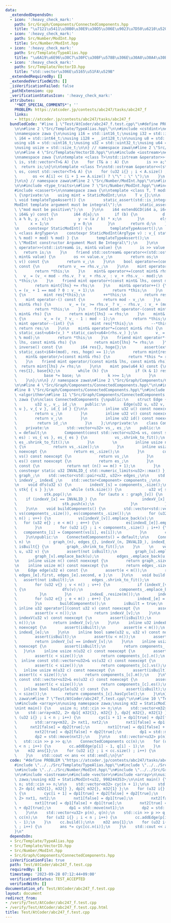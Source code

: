 ```yaml
---
data:
  _extendedDependsOn:
  - icon: ':heavy_check_mark:'
    path: Src/Graph/Components/ConnectedComponents.hpp
    title: "\u7121\u5411\u30B0\u30E9\u30D5\u306E\u9023\u7D50\u6210\u5206\u5206\u89E3"
  - icon: ':heavy_check_mark:'
    path: Src/Number/ModInt.hpp
    title: Src/Number/ModInt.hpp
  - icon: ':heavy_check_mark:'
    path: Src/Template/TypeAlias.hpp
    title: "\u6A19\u6E96\u30C7\u30FC\u30BF\u578B\u306E\u30A8\u30A4\u30EA\u30A2\u30B9"
  - icon: ':heavy_check_mark:'
    path: Src/Template/VectorIO.hpp
    title: "std::vector\u306E\u5165\u51FA\u529B"
  _extendedRequiredBy: []
  _extendedVerifiedWith: []
  _isVerificationFailed: false
  _pathExtension: cpp
  _verificationStatusIcon: ':heavy_check_mark:'
  attributes:
    '*NOT_SPECIAL_COMMENTS*': ''
    PROBLEM: https://atcoder.jp/contests/abc247/tasks/abc247_f
    links:
    - https://atcoder.jp/contests/abc247/tasks/abc247_f
  bundledCode: "#line 1 \"Test/AtCoder/abc247_f.test.cpp\"\n#define PROBLEM \"https://atcoder.jp/contests/abc247/tasks/abc247_f\"\
    \n\n#line 2 \"Src/Template/TypeAlias.hpp\"\n\n#include <cstdint>\n#include <cstddef>\n\
    \nnamespace zawa {\n\nusing i16 = std::int16_t;\nusing i32 = std::int32_t;\nusing\
    \ i64 = std::int64_t;\nusing i128 = __int128_t;\n\nusing u8 = std::uint8_t;\n\
    using u16 = std::uint16_t;\nusing u32 = std::uint32_t;\nusing u64 = std::uint64_t;\n\
    \nusing usize = std::size_t;\n\n} // namespace zawa\n#line 2 \"Src/Template/VectorIO.hpp\"\
    \n\n#line 4 \"Src/Template/VectorIO.hpp\"\n\n#include <iostream>\n#include <vector>\n\
    \nnamespace zawa {\n\ntemplate <class T>\nstd::istream &operator>>(std::istream&\
    \ is, std::vector<T>& A) {\n    for (T& a : A) {\n        is >> a;\n    }\n  \
    \  return is;\n}\n\ntemplate <class T>\nstd::ostream &operator<<(std::ostream&\
    \ os, const std::vector<T>& A) {\n    for (u32 i{} ; i < A.size() ; i++) {\n \
    \       os << A[i] << (i + 1 == A.size() ? \"\" : \" \");\n    }\n    return os;\n\
    }\n\n} // namespace zawa\n#line 2 \"Src/Number/ModInt.hpp\"\n\n#line 4 \"Src/Number/ModInt.hpp\"\
    \n\n#include <type_traits>\n#line 7 \"Src/Number/ModInt.hpp\"\n#include <utility>\n\
    #include <cassert>\n\nnamespace zawa {\n\ntemplate <class T, T mod>\nclass StaticModInt\
    \ {\nprivate:\n    using mint = StaticModInt;\n\n    T v_{};\n\n    static constexpr\
    \ void templateTypeAssert() {\n        static_assert(std::is_integral_v<T>, \"\
    ModInt template argument must be integral\");\n        static_assert(mod > 0,\
    \ \"mod must be positive\");\n    }\n\n    i64 extendGCD(i64 a, i64 b, i64& x,\
    \ i64& y) const {\n       i64 d{a};\n       if (b) {\n           d = extendGCD(b,\
    \ a % b, y, x);\n           y -= (a / b) * x;\n       }\n       else {\n     \
    \      x = 1;\n           y = 0;\n       }\n       return d;\n    }\n\npublic:\n\
    \n    constexpr StaticModInt() {\n        templateTypeAssert();\n    }\n    template\
    \ <class ArgType>\n    constexpr StaticModInt(ArgType v) : v_{ static_cast<T>(((v\
    \ % mod) + mod) % mod) } {\n        templateTypeAssert();\n        static_assert(std::is_integral_v<ArgType>,\
    \ \"ModInt constructor Argument Must Be Integral\");\n    }\n\n    friend std::istream&\
    \ operator>>(std::istream& is, mint& value) {\n        is >> value.v_;\n     \
    \   return is;\n    }\n    friend std::ostream& operator<<(std::ostream& os, const\
    \ mint& value) {\n        os << value.v_;\n        return os;\n    }\n\n    T\
    \ v() const {\n        return v_;\n    }\n\n    bool operator==(const mint& rhs)\
    \ const {\n        return v_ == rhs.v_;\n    }\n\n    mint operator+() const {\n\
    \        return *this;\n    }\n    mint& operator+=(const mint& rhs) {\n     \
    \   v_ = (v_ < mod - rhs.v_ ? v_ + rhs.v_ : v_ + rhs.v_ - mod);\n        return\
    \ *this;\n    }\n    friend mint operator+(const mint& lhs, const mint& rhs) {\n\
    \        return mint{lhs} += rhs;\n    }\n    mint& operator++() {\n        v_\
    \ = (v_ + 1 == mod ? 0 : v_ + 1);\n        return *this;\n    }\n    mint operator++(int)\
    \ {\n        mint res{*this};\n        ++*this;\n        return res;\n    }\n\n\
    \    mint operator-() const {\n        return mod - v_;\n    }\n    mint& operator-=(const\
    \ mint& rhs) {\n        v_ = (v_ >= rhs.v_ ? v_ - rhs.v_ : v_ + (mod - rhs.v_));\n\
    \        return *this;\n    }\n    friend mint operator-(const mint& lhs, const\
    \ mint& rhs) {\n        return mint{lhs} -= rhs;\n    }\n    mint& operator--()\
    \ {\n        v_ = (v_ ? v_ - 1 : mod - 1);\n        return *this;\n    }\n   \
    \ mint operator--(int) {\n        mint res{*this};\n        --*this;\n       \
    \ return res;\n    }\n\n    mint& operator*=(const mint& rhs) {\n        u64 mult{\
    \ static_cast<u64>(v_) * static_cast<u64>(rhs.v_) };\n        v_ = static_cast<T>(mult\
    \ % mod);\n        return *this;\n    }\n    friend mint operator*(const mint&\
    \ lhs, const mint& rhs) {\n        return mint{lhs} *= rhs;\n    }\n\n    mint\
    \ inverse() const {\n        i64 res{}, hoge{};\n        assert(extendGCD(static_cast<i64>(v_),\
    \ static_cast<i64>(mod), res, hoge) == 1);\n        return mint{res};\n    }\n\
    \    mint& operator/=(const mint& rhs) {\n        return *this *= rhs.inverse();\n\
    \    }\n    friend mint operator/(const mint& lhs, const mint& rhs) {\n      \
    \  return mint{lhs} /= rhs;\n    }\n\n    mint pow(u64 k) const {\n        mint\
    \ res{1}, base{k};\n        while (k) {\n            if (k & 1) res *= base;\n\
    \            base *= base; \n            k >>= 1;\n        }\n        return res;\n\
    \    }\n};\n\n} // namespace zawa\n#line 2 \"Src/Graph/Components/ConnectedComponents.hpp\"\
    \n\n#line 4 \"Src/Graph/Components/ConnectedComponents.hpp\"\n\n#include <limits>\n\
    #line 8 \"Src/Graph/Components/ConnectedComponents.hpp\"\n#include <stack>\n#include\
    \ <algorithm>\n#line 11 \"Src/Graph/Components/ConnectedComponents.hpp\"\n\nnamespace\
    \ zawa {\n\nclass ConnectedComponents {\npublic:\n    struct Edge {\n    private:\n\
    \        u32 u_, v_, id_;\n    public:\n        Edge(u32 u, u32 v, u32 id) : u_{\
    \ u }, v_{ v }, id_{ id } {}\n\n        inline u32 u() const noexcept {\n    \
    \        return u_;\n        }\n        inline u32 v() const noexcept {\n    \
    \        return v_;\n        }\n        inline u32 id() const noexcept {\n   \
    \         return id_;\n        }\n    };\n\nprivate:\n    class Component {\n\
    \    private:\n        std::vector<u32> vs_, es_;\n    public:\n        Component()\
    \ = default;\n        Component(const std::vector<u32>& vs, const std::vector<u32>&\
    \ es) : vs_{ vs }, es_{ es } {\n            vs_.shrink_to_fit();\n           \
    \ es_.shrink_to_fit();\n        }\n        \n        inline usize n() const noexcept\
    \ {\n            return vs_.size();\n        }\n        inline usize m() const\
    \ noexcept {\n            return es_.size();\n        }\n        const std::vector<u32>&\
    \ vs() const noexcept {\n            return vs_;\n        }\n        const std::vector<u32>&\
    \ es() const noexcept {\n            return es_;\n        }\n        bool hasCycle()\
    \ const {\n            return not (n() == m() + 1);\n        }\n    };\n\n   \
    \ constexpr static u32 INVALID_{ std::numeric_limits<u32>::max() };\n\n    std::vector<std::vector<u32>>\
    \ graph_;\n    std::vector<std::pair<u32, u32>> edges_;\n\n    std::vector<u32>\
    \ indexV_, indexE_;\n    std::vector<Component> components_;\n\n    bool isBuilt;\n\
    \n    void dfs(u32 s) {\n        indexV_[s] = components_.size();\n        std::stack<u32>\
    \ stk{ { s } };\n        while (stk.size()) {\n            u32 v{ stk.top() };\n\
    \            stk.pop();\n            for (auto x : graph_[v]) {\n            \
    \    if (indexV_[x] == INVALID_) {\n                    indexV_[x] = components_.size();\n\
    \                    stk.push(x);\n                }\n            }\n        }\n\
    \    }\n\n    void buildComponents() {\n        std::vector<std::vector<u32>>\
    \ vs(components_.size()), es(components_.size());\n        for (u32 v{} ; v <\
    \ n() ; v++) {\n            vs[indexV_[v]].emplace_back(v);\n        }\n     \
    \   for (u32 e{} ; e < m() ; e++) {\n            es[indexE_[e]].emplace_back(e);\n\
    \        }\n        for (u32 i{} ; i < components_.size() ; i++) {\n         \
    \   components_[i] = Component(vs[i], es[i]);\n        }\n        components_.shrink_to_fit();\n\
    \    }\n\npublic:\n    ConnectedComponents() = default;\n\n    ConnectedComponents(usize\
    \ n) \n        : graph_(n), edges_{}, indexV_(n, INVALID_), indexE_{}, components_{},\
    \ isBuilt{} {\n        graph_.shrink_to_fit();\n    }\n    \n    void addEdge(u32\
    \ u, u32 v) {\n        assert(not isBuilt);\n        graph_[u].emplace_back(v);\n\
    \        graph_[v].emplace_back(u);\n        edges_.emplace_back(u, v);\n    }\n\
    \n    inline usize n() const noexcept {\n        return graph_.size();\n    }\n\
    \n    inline usize m() const noexcept {\n        return edges_.size();\n    }\n\
    \n    Edge edge(u32 e) const {\n        assert(e < m());\n        return Edge{\
    \ edges_[e].first, edges_[e].second, e };\n    }\n\n    void build() {\n     \
    \   assert(not isBuilt);\n        edges_.shrink_to_fit();\n        indexV_.shrink_to_fit();\n\
    \        for (u32 v{} ; v < n() ; v++) {\n            if (indexV_[v] == INVALID_)\
    \ {\n                dfs(v);\n                components_.emplace_back();\n  \
    \          }\n        }\n        indexE_.resize(m());\n        indexE_.shrink_to_fit();\n\
    \        for (u32 e{} ; e < m() ; e++) {\n            indexE_[e] = indexV_[edges_[e].first];\n\
    \        }\n        buildComponents();\n        isBuilt = true;\n    }\n\n   \
    \ inline u32 operator[](const u32 v) const noexcept {\n        assert(isBuilt);\n\
    \        assert(v < n());\n        return indexV_[v];\n    }\n\n    inline u32\
    \ indexV(u32 v) const noexcept {\n        assert(isBuilt);\n        assert(v <\
    \ n());\n        return indexV_[v];\n    }\n\n    inline u32 indexE(u32 e) const\
    \ noexcept {\n        assert(isBuilt);\n        assert(e < m());\n        return\
    \ indexE_[e];\n    }\n\n    inline bool same(u32 u, u32 v) const noexcept {\n\
    \        assert(isBuilt);\n        assert(u < n());\n        assert(v < n());\n\
    \        return indexV_[u] == indexV_[v];\n    }\n\n    inline usize size() const\
    \ noexcept {\n        assert(isBuilt);\n        return components_.size();\n \
    \   }\n\n    inline usize n(u32 c) const noexcept {\n        assert(isBuilt);\n\
    \        assert(c < size());\n        return components_[c].n();\n    }\n\n  \
    \  inline const std::vector<u32>& vs(u32 c) const noexcept {\n        assert(isBuilt);\n\
    \        assert(c < size());\n        return components_[c].vs();\n    }\n\n \
    \   inline usize m(u32 c) const noexcept {\n        assert(isBuilt);\n       \
    \ assert(c < size());\n        return components_[c].m();\n    }\n\n    inline\
    \ const std::vector<u32>& es(u32 c) const noexcept {\n        assert(isBuilt);\n\
    \        assert(c < size());\n        return components_[c].es();\n    }\n\n \
    \   inline bool hasCycle(u32 c) const {\n        assert(isBuilt);\n        assert(c\
    \ < size());\n        return components_[c].hasCycle();\n    }\n\n};\n\n} // namespace\
    \ zawa\n#line 7 \"Test/AtCoder/abc247_f.test.cpp\"\n\n#line 10 \"Test/AtCoder/abc247_f.test.cpp\"\
    \n#include <array>\n\nusing namespace zawa;\nusing m32 = StaticModInt<u32, 998244353>;\n\
    \nint main() {\n    usize n; std::cin >> n;\n\n    std::vector<m32> cyc(n + 1);\n\
    \n    std::array<m32, 2> dp1{ m32{1}, m32{} }, dp2{ m32{}, m32{1} };\n    for\
    \ (u32 i{} ; i < n ; i++) {\n        cyc[i + 1] = dp1[true] + dp2[false] + dp2[true];\n\
    \        std::array<m32, 2> nxt1, nxt2;\n        nxt1[false] = dp1[true];\n  \
    \      nxt2[false] = dp2[true];\n        nxt1[true] = dp1[false] + dp1[true];\n\
    \        nxt2[true] = dp2[false] + dp2[true];\n        dp1 = std::move(nxt1);\n\
    \        dp2 = std::move(nxt2);\n    }\n\n    std::vector<u32> p(n), q(n);\n \
    \   std::cin >> p >> q;\n    ConnectedComponents cc(n);\n    for (u32 i{} ; i\
    \ < n ; i++) {\n        cc.addEdge(p[i] - 1, q[i] - 1);\n    }\n    cc.build();\n\
    \n    m32 ans{1};\n    for (u32 i{} ; i < cc.size() ; i++) {\n        ans *= cyc[cc.n(i)];\n\
    \    }\n    std::cout << ans << std::endl;\n}\n"
  code: "#define PROBLEM \"https://atcoder.jp/contests/abc247/tasks/abc247_f\"\n\n\
    #include \"../../Src/Template/TypeAlias.hpp\"\n#include \"../../Src/Template/VectorIO.hpp\"\
    \n#include \"../../Src/Number/ModInt.hpp\"\n#include \"../../Src/Graph/Components/ConnectedComponents.hpp\"\
    \n\n#include <iostream>\n#include <vector>\n#include <array>\n\nusing namespace\
    \ zawa;\nusing m32 = StaticModInt<u32, 998244353>;\n\nint main() {\n    usize\
    \ n; std::cin >> n;\n\n    std::vector<m32> cyc(n + 1);\n\n    std::array<m32,\
    \ 2> dp1{ m32{1}, m32{} }, dp2{ m32{}, m32{1} };\n    for (u32 i{} ; i < n ; i++)\
    \ {\n        cyc[i + 1] = dp1[true] + dp2[false] + dp2[true];\n        std::array<m32,\
    \ 2> nxt1, nxt2;\n        nxt1[false] = dp1[true];\n        nxt2[false] = dp2[true];\n\
    \        nxt1[true] = dp1[false] + dp1[true];\n        nxt2[true] = dp2[false]\
    \ + dp2[true];\n        dp1 = std::move(nxt1);\n        dp2 = std::move(nxt2);\n\
    \    }\n\n    std::vector<u32> p(n), q(n);\n    std::cin >> p >> q;\n    ConnectedComponents\
    \ cc(n);\n    for (u32 i{} ; i < n ; i++) {\n        cc.addEdge(p[i] - 1, q[i]\
    \ - 1);\n    }\n    cc.build();\n\n    m32 ans{1};\n    for (u32 i{} ; i < cc.size()\
    \ ; i++) {\n        ans *= cyc[cc.n(i)];\n    }\n    std::cout << ans << std::endl;\n\
    }\n"
  dependsOn:
  - Src/Template/TypeAlias.hpp
  - Src/Template/VectorIO.hpp
  - Src/Number/ModInt.hpp
  - Src/Graph/Components/ConnectedComponents.hpp
  isVerificationFile: true
  path: Test/AtCoder/abc247_f.test.cpp
  requiredBy: []
  timestamp: '2023-09-28 07:12:44+09:00'
  verificationStatus: TEST_ACCEPTED
  verifiedWith: []
documentation_of: Test/AtCoder/abc247_f.test.cpp
layout: document
redirect_from:
- /verify/Test/AtCoder/abc247_f.test.cpp
- /verify/Test/AtCoder/abc247_f.test.cpp.html
title: Test/AtCoder/abc247_f.test.cpp
---
```

